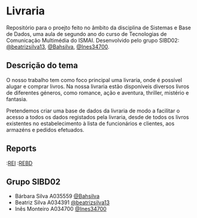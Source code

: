 # Livraria

Repositório para o proejto feito no âmbito da disciplina de Sistemas e Base de Dados, uma aula de segundo ano do curso de Tecnologias de Comunicação Multimédia do ISMAI. Desenvolvido pelo grupo SIBD02: [@beatrizsilva13](https://github.com/beatrizsilva13), [@Bahsilva](https://github.com/Bahsilva), [@Ines34700](https://github.com/Ines34700).


## Descrição do tema

O nosso trabalho tem como foco principal uma livraria, onde é possível alugar e comprar livros. Na nossa livraria estão disponíveis diversos livros de diferentes géneros, como romance, ação e aventura, thriller, mistério e fantasia. 

Pretendemos criar uma base de dados da livraria de modo a facilitar o acesso a todos os dados registados pela livraria, desde de todos os livros existentes no estabelecimento à lista de funcionários e clientes, aos armazéns e pedidos efetuados.


## Reports

:[REI](https://github.com/SIBD02-TCM-2022/Livraria/blob/main/rei00.md)
:[REBD]()



## Grupo SIBD02

- Bárbara Silva A035559 [@Bahsilva](https://github.com/Bahsilva)
- Beatriz Silva A034391 [@beatrizsilva13](https://github.com/beatrizsilva13)
- Inês Monteiro A034700 [@Ines34700](https://github.com/Ines34700)
